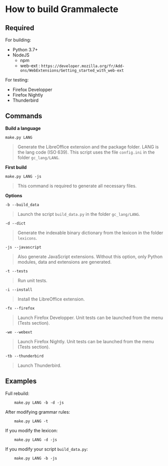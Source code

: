 
# How to build Grammalecte

## Required ##

For building:
* Python 3.7+
* NodeJS
  * npm
  * web-ext : `https://developer.mozilla.org/fr/Add-ons/WebExtensions/Getting_started_with_web-ext`

For testing:
* Firefox Developper
* Firefox Nightly
* Thunderbird


## Commands ##

**Build a language**

`make.py LANG`

> Generate the LibreOffice extension and the package folder.
> LANG is the lang code (ISO 639).
> This script uses the file `config.ini` in the folder `gc_lang/LANG`.

**First build**

`make.py LANG -js`

> This command is required to generate all necessary files.

**Options**

`-b --build_data`

> Launch the script `build_data.py` in the folder `gc_lang/LANG`.

`-d --dict`

> Generate the indexable binary dictionary from the lexicon in the folder `lexicons`.

`-js --javascript`

> Also generate JavaScript extensions.
> Without this option, only Python modules, data and extensions are generated.

`-t --tests`

> Run unit tests.

`-i --install`

> Install the LibreOffice extension.

`-fx --firefox`

> Launch Firefox Developper.
> Unit tests can be launched from the menu (Tests section).

`-we --webext`

> Launch Firefox Nightly.
> Unit tests can be launched from the menu (Tests section).

`-tb --thunderbird`

> Launch Thunderbird.


## Examples ##

Full rebuild:

        make.py LANG -b -d -js

After modifying grammar rules:

        make.py LANG -t

If you modify the lexicon:

        make.py LANG -d -js

If you modify your script `build_data.py`:

        make.py LANG -b -js
